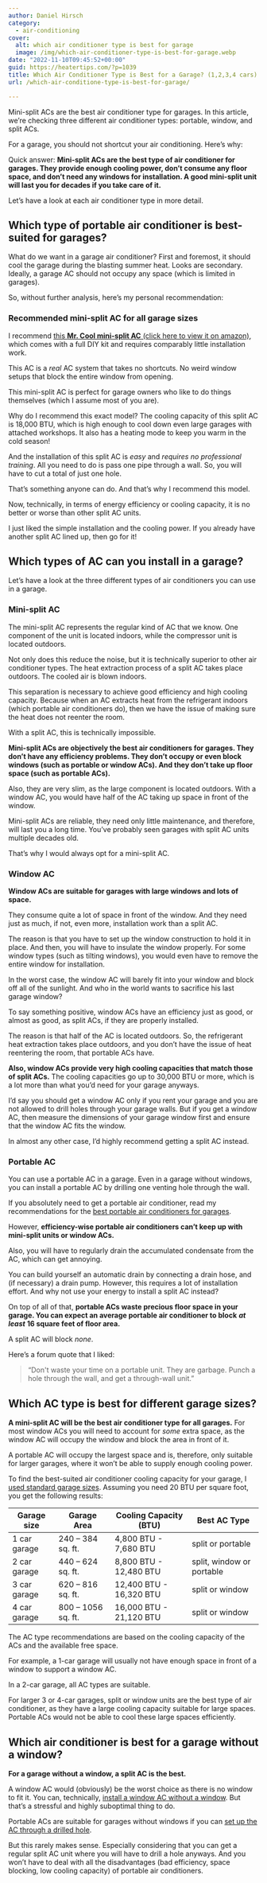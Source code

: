 ```yaml
---
author: Daniel Hirsch
category:
  - air-conditioning
cover:
  alt: which air conditioner type is best for garage
  image: /img/which-air-conditioner-type-is-best-for-garage.webp
date: "2022-11-10T09:45:52+00:00"
guid: https://heatertips.com/?p=1039
title: Which Air Conditioner Type is Best for a Garage? (1,2,3,4 cars)
url: /which-air-conditione-type-is-best-for-garage/

---
```

Mini-split ACs are the best air conditioner type for garages. In this article, we’re checking three different air conditioner types: portable, window, and split ACs.

For a garage, you should not shortcut your air conditioning. Here’s why:

Quick answer: **Mini-split ACs are the best type of air conditioner for garages. They provide enough cooling power, don’t consume any floor space, and don’t need any windows for installation. A good mini-split unit will last you for decades if you take care of it.**

Let’s have a look at each air conditioner type in more detail.

## Which type of portable air conditioner is best-suited for garages?

What do we want in a garage air conditioner? First and foremost, it should cool the garage during the blasting summer heat. Looks are secondary. Ideally, a garage AC should not occupy any space (which is limited in garages).

So, without further analysis, here’s my personal recommendation:

### Recommended mini-split AC for all garage sizes

I recommend [this **Mr. Cool mini-split AC** (click here to view it on amazon)](https://www.amazon.com/MRCOOL-Ductless-Split-System-Generation/dp/B083R2QX9S?crid=3F9QK7M0SRD5H&keywords=mini+split+ac&qid=1667985340&sprefix=mini+split+a%2Caps%2C372&sr=8-5&linkCode=ll1&tag=heatertips-20&linkId=075464d2881ed27dde6ecc921a55361a&language=en_US&ref_=as_li_ss_tl), which comes with a full DIY kit and requires comparably little installation work.

This AC is a _real_ AC system that takes no shortcuts. No weird window setups that block the entire window from opening.

This mini-split AC is perfect for garage owners who like to do things themselves (which I assume most of you are).

Why do I recommend this exact model? The cooling capacity of this split AC is 18,000 BTU, which is high enough to cool down even large garages with attached workshops. It also has a heating mode to keep you warm in the cold season!

And the installation of this split AC is _easy_ and _requires no professional training_. All you need to do is pass one pipe through a wall. So, you will have to cut a total of just one hole.

That’s something anyone can do. And that’s why I recommend this model.

Now, technically, in terms of energy efficiency or cooling capacity, it is no better or worse than other split AC units.

I just liked the simple installation and the cooling power. If you already have another split AC lined up, then go for it!

## Which types of AC can you install in a garage?

Let’s have a look at the three different types of air conditioners you can use in a garage.

### Mini-split AC

The mini-split AC represents the regular kind of AC that we know. One component of the unit is located indoors, while the compressor unit is located outdoors.

Not only does this reduce the noise, but it is technically superior to other air conditioner types. The heat extraction process of a split AC takes place outdoors. The cooled air is blown indoors.

This separation is necessary to achieve good efficiency and high cooling capacity. Because when an AC extracts heat from the refrigerant indoors (which portable air conditioners do), then we have the issue of making sure the heat does not reenter the room.

With a split AC, this is technically impossible.

**Mini-split ACs are objectively the best air conditioners for garages. They don’t have any efficiency problems. They don’t occupy or even block windows (such as portable or window ACs). And they don’t take up floor space (such as portable ACs).**

Also, they are very slim, as the large component is located outdoors. With a window AC, you would have half of the AC taking up space in front of the window.

Mini-split ACs are reliable, they need only little maintenance, and therefore, will last you a long time. You’ve probably seen garages with split AC units multiple decades old.

That’s why I would always opt for a mini-split AC.

### Window AC

**Window ACs are suitable for garages with large windows and lots of space.**

They consume quite a lot of space in front of the window. And they need just as much, if not, even more, installation work than a split AC.

The reason is that you have to set up the window construction to hold it in place. And then, you will have to insulate the window properly. For some window types (such as tilting windows), you would even have to remove the entire window for installation.

In the worst case, the window AC will barely fit into your window and block off all of the sunlight. And who in the world wants to sacrifice his last garage window?

To say something positive, window ACs have an efficiency just as good, or almost as good, as split ACs, if they are properly installed.

The reason is that half of the AC is located outdoors. So, the refrigerant heat extraction takes place outdoors, and you don’t have the issue of heat reentering the room, that portable ACs have.

**Also, window ACs provide very high cooling capacities that match those of split ACs.** The cooling capacities go up to 30,000 BTU or more, which is a lot more than what you’d need for your garage anyways.

I’d say you should get a window AC only if you rent your garage and you are not allowed to drill holes through your garage walls. But if you get a window AC, then measure the dimensions of your garage window first and ensure that the window AC fits the window.

In almost any other case, I’d highly recommend getting a split AC instead.

### Portable AC

You can use a portable AC in a garage. Even in a garage without windows, you can install a portable AC by drilling one venting hole through the wall.

If you absolutely need to get a portable air conditioner, read my recommendations for the [best portable air conditioners for garages](/best-portable-air-conditioners-for-garage/).

However, **efficiency-wise portable air conditioners can’t keep up with mini-split units or window ACs.**

Also, you will have to regularly drain the accumulated condensate from the AC, which can get annoying.

You can build yourself an automatic drain by connecting a drain hose, and (if necessary) a drain pump. However, this requires a lot of installation effort. And why not use your energy to install a split AC instead?

On top of all of that, **portable ACs waste precious floor space in your garage. You can expect an average portable air conditioner to block** **_at least_** **16 square feet of floor area.**

A split AC will block _none_.

Here’s a forum quote that I liked:

> “Don't waste your time on a portable unit. They are garbage. Punch a hole through the wall, and get a through-wall unit.”

## Which AC type is best for different garage sizes?

**A mini-split AC will be the best air conditioner type for all garages.** For most window ACs you will need to account for _some_ extra space, as the window AC will occupy the window and block the area in front of it.

A portable AC will occupy the largest space and is, therefore, only suitable for larger garages, where it won’t be able to supply enough cooling power.

To find the best-suited air conditioner cooling capacity for your garage, I [used standard garage sizes](https://garagetransformed.com/standard-garage-sizes/). Assuming you need 20 BTU per square foot, you get the following results:

Garage size | Garage Area | Cooling Capacity (BTU) | Best AC Type
-- | -- | -- | --
1 car garage | 240 – 384 sq. ft. | 4,800 BTU - 7,680 BTU | split or portable
2 car garage | 440 – 624 sq. ft. | 8,800 BTU - 12,480 BTU | split, window or portable
3 car garage | 620 – 816 sq. ft. | 12,400 BTU - 16,320 BTU | split or window
4 car garage | 800 – 1056 sq. ft. | 16,000 BTU - 21,120 BTU | split or window

The AC type recommendations are based on the cooling capacity of the ACs and the available free space.

For example, a 1-car garage will usually not have enough space in front of a window to support a window AC.

In a 2-car garage, all AC types are suitable.

For larger 3 or 4-car garages, split or window units are the best type of air conditioner, as they have a large cooling capacity suitable for large spaces. Portable ACs would not be able to cool these large spaces efficiently.

## Which air conditioner is best for a garage without a window?

**For a garage without a window, a split AC is the best.**

A window AC would (obviously) be the worst choice as there is no window to fit it. You can, technically, [install a window AC without a window](/use-window-air-conditioner-without-window/). But that’s a stressful and highly suboptimal thing to do.

Portable ACs are suitable for garages without windows if you can [set up the AC through a drilled hole](/how-to-vent-portable-ac-without-window/).

But this rarely makes sense. Especially considering that you can get a regular split AC unit where you will have to drill a hole anyways. And you won’t have to deal with all the disadvantages (bad efficiency, space blocking, low cooling capacity) of portable air conditioners.
